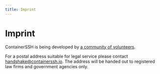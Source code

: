 ```yaml
---
title: Imprint
---
```


<h1>Imprint</h1>

ContainerSSH is being developed by <a href="/about/">a community of volunteers</a>.

For a postal address suitable for legal service please contact <a href="&#109;&#97;&#105;&#108;&#116;&#111;&#58;&#104;&#97;&#110;&#100;&#115;&#104;&#97;&#107;&#101;&#64;&#99;&#111;&#110;&#116;&#97;&#105;&#110;&#101;&#114;&#115;&#115;&#104;&#46;&#105;&#111;">&#104;&#97;&#110;&#100;&#115;&#104;&#97;&#107;&#101;&#64;&#99;&#111;&#110;&#116;&#97;&#105;&#110;&#101;&#114;&#115;&#115;&#104;&#46;&#105;&#111;</a>. The address will be handed out to registered law firms and government agencies only.